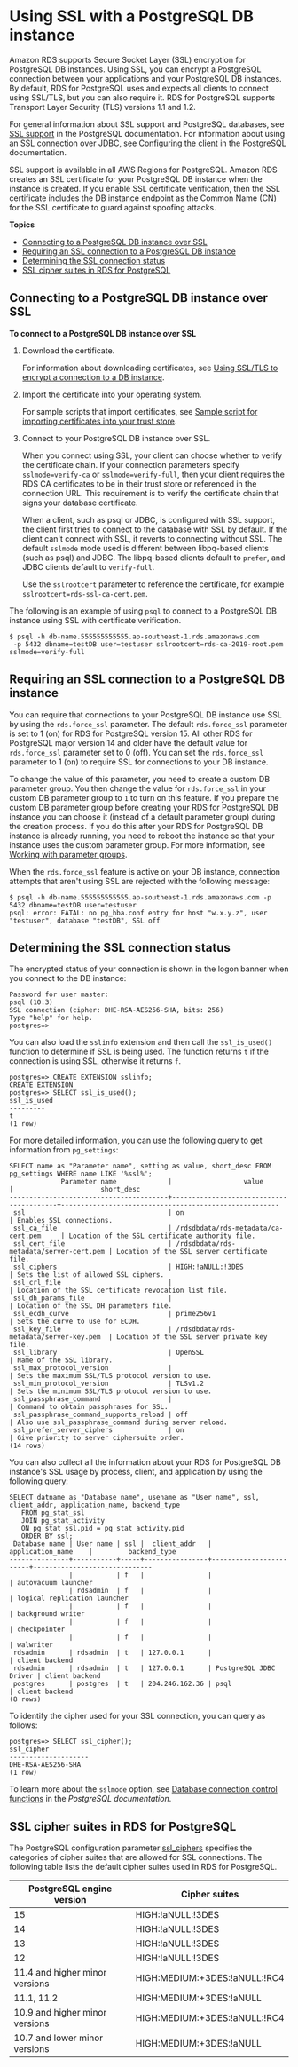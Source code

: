 # Using SSL with a PostgreSQL DB instance<a name="PostgreSQL.Concepts.General.SSL"></a>

Amazon RDS supports Secure Socket Layer \(SSL\) encryption for PostgreSQL DB instances\. Using SSL, you can encrypt a PostgreSQL connection between your applications and your PostgreSQL DB instances\. By default, RDS for PostgreSQL uses and expects all clients to connect using SSL/TLS, but you can also require it\. RDS for PostgreSQL supports Transport Layer Security \(TLS\) versions 1\.1 and 1\.2\.

For general information about SSL support and PostgreSQL databases, see [SSL support](https://www.postgresql.org/docs/11/libpq-ssl.html) in the PostgreSQL documentation\. For information about using an SSL connection over JDBC, see [Configuring the client](https://jdbc.postgresql.org/documentation/head/ssl-client.html) in the PostgreSQL documentation\.

SSL support is available in all AWS Regions for PostgreSQL\. Amazon RDS creates an SSL certificate for your PostgreSQL DB instance when the instance is created\. If you enable SSL certificate verification, then the SSL certificate includes the DB instance endpoint as the Common Name \(CN\) for the SSL certificate to guard against spoofing attacks\. 

**Topics**
+ [Connecting to a PostgreSQL DB instance over SSL](#PostgreSQL.Concepts.General.SSL.Connecting)
+ [Requiring an SSL connection to a PostgreSQL DB instance](#PostgreSQL.Concepts.General.SSL.Requiring)
+ [Determining the SSL connection status](#PostgreSQL.Concepts.General.SSL.Status)
+ [SSL cipher suites in RDS for PostgreSQL](#PostgreSQL.Concepts.General.SSL.Ciphers)

## Connecting to a PostgreSQL DB instance over SSL<a name="PostgreSQL.Concepts.General.SSL.Connecting"></a>

**To connect to a PostgreSQL DB instance over SSL**

1. Download the certificate\.

   For information about downloading certificates, see [Using SSL/TLS to encrypt a connection to a DB instance](UsingWithRDS.SSL.md)\.

1. Import the certificate into your operating system\.

   For sample scripts that import certificates, see [Sample script for importing certificates into your trust store](UsingWithRDS.SSL-certificate-rotation.md#UsingWithRDS.SSL-certificate-rotation-sample-script)\.

1. Connect to your PostgreSQL DB instance over SSL\.

   When you connect using SSL, your client can choose whether to verify the certificate chain\. If your connection parameters specify `sslmode=verify-ca` or `sslmode=verify-full`, then your client requires the RDS CA certificates to be in their trust store or referenced in the connection URL\. This requirement is to verify the certificate chain that signs your database certificate\.

   When a client, such as psql or JDBC, is configured with SSL support, the client first tries to connect to the database with SSL by default\. If the client can't connect with SSL, it reverts to connecting without SSL\. The default `sslmode` mode used is different between libpq\-based clients \(such as psql\) and JDBC\. The libpq\-based clients default to `prefer`, and JDBC clients default to `verify-full`\.

   Use the `sslrootcert` parameter to reference the certificate, for example `sslrootcert=rds-ssl-ca-cert.pem`\.

The following is an example of using `psql` to connect to a PostgreSQL DB instance using SSL with certificate verification\.

```
$ psql -h db-name.555555555555.ap-southeast-1.rds.amazonaws.com
 -p 5432 dbname=testDB user=testuser sslrootcert=rds-ca-2019-root.pem sslmode=verify-full
```

## Requiring an SSL connection to a PostgreSQL DB instance<a name="PostgreSQL.Concepts.General.SSL.Requiring"></a>

You can require that connections to your PostgreSQL DB instance use SSL by using the `rds.force_ssl` parameter\. The default `rds.force_ssl` parameter is set to 1 \(on\) for RDS for PostgreSQL version 15\. All other RDS for PostgreSQL major version 14 and older have the default value for `rds.force_ssl` parameter set to 0 \(off\)\. You can set the `rds.force_ssl` parameter to 1 \(on\) to require SSL for connections to your DB instance\. 

To change the value of this parameter, you need to create a custom DB parameter group\. You then change the value for `rds.force_ssl` in your custom DB parameter group to `1` to turn on this feature\. If you prepare the custom DB parameter group before creating your RDS for PostgreSQL DB instance you can choose it \(instead of a default parameter group\) during the creation process\. If you do this after your RDS for PostgreSQL DB instance is already running, you need to reboot the instance so that your instance uses the custom parameter group\. For more information, see [Working with parameter groups](USER_WorkingWithParamGroups.md)\.

When the `rds.force_ssl` feature is active on your DB instance, connection attempts that aren't using SSL are rejected with the following message:

```
$ psql -h db-name.555555555555.ap-southeast-1.rds.amazonaws.com -p 5432 dbname=testDB user=testuser
psql: error: FATAL: no pg_hba.conf entry for host "w.x.y.z", user "testuser", database "testDB", SSL off
```

## Determining the SSL connection status<a name="PostgreSQL.Concepts.General.SSL.Status"></a>

The encrypted status of your connection is shown in the logon banner when you connect to the DB instance:

```
Password for user master: 
psql (10.3) 
SSL connection (cipher: DHE-RSA-AES256-SHA, bits: 256) 
Type "help" for help.
postgres=>
```

You can also load the `sslinfo` extension and then call the `ssl_is_used()` function to determine if SSL is being used\. The function returns `t` if the connection is using SSL, otherwise it returns `f`\.

```
postgres=> CREATE EXTENSION sslinfo;
CREATE EXTENSION
postgres=> SELECT ssl_is_used();
ssl_is_used
---------
t
(1 row)
```

For more detailed information, you can use the following query to get information from `pg_settings`:

```
SELECT name as "Parameter name", setting as value, short_desc FROM pg_settings WHERE name LIKE '%ssl%';
             Parameter name             |                  value                  |                      short_desc
----------------------------------------+-----------------------------------------+-------------------------------------------------------
 ssl                                    | on                                      | Enables SSL connections.
 ssl_ca_file                            | /rdsdbdata/rds-metadata/ca-cert.pem     | Location of the SSL certificate authority file.
 ssl_cert_file                          | /rdsdbdata/rds-metadata/server-cert.pem | Location of the SSL server certificate file.
 ssl_ciphers                            | HIGH:!aNULL:!3DES                       | Sets the list of allowed SSL ciphers.
 ssl_crl_file                           |                                         | Location of the SSL certificate revocation list file.
 ssl_dh_params_file                     |                                         | Location of the SSL DH parameters file.
 ssl_ecdh_curve                         | prime256v1                              | Sets the curve to use for ECDH.
 ssl_key_file                           | /rdsdbdata/rds-metadata/server-key.pem  | Location of the SSL server private key file.
 ssl_library                            | OpenSSL                                 | Name of the SSL library.
 ssl_max_protocol_version               |                                         | Sets the maximum SSL/TLS protocol version to use.
 ssl_min_protocol_version               | TLSv1.2                                 | Sets the minimum SSL/TLS protocol version to use.
 ssl_passphrase_command                 |                                         | Command to obtain passphrases for SSL.
 ssl_passphrase_command_supports_reload | off                                     | Also use ssl_passphrase_command during server reload.
 ssl_prefer_server_ciphers              | on                                      | Give priority to server ciphersuite order.
(14 rows)
```

You can also collect all the information about your RDS for PostgreSQL DB instance's SSL usage by process, client, and application by using the following query:

```
SELECT datname as "Database name", usename as "User name", ssl, client_addr, application_name, backend_type
   FROM pg_stat_ssl
   JOIN pg_stat_activity
   ON pg_stat_ssl.pid = pg_stat_activity.pid
   ORDER BY ssl;
 Database name | User name | ssl |  client_addr   |    application_name    |         backend_type
---------------+-----------+-----+----------------+------------------------+------------------------------
               |           | f   |                |                        | autovacuum launcher
               | rdsadmin  | f   |                |                        | logical replication launcher
               |           | f   |                |                        | background writer
               |           | f   |                |                        | checkpointer
               |           | f   |                |                        | walwriter
 rdsadmin      | rdsadmin  | t   | 127.0.0.1      |                        | client backend
 rdsadmin      | rdsadmin  | t   | 127.0.0.1      | PostgreSQL JDBC Driver | client backend
 postgres      | postgres  | t   | 204.246.162.36 | psql                   | client backend
(8 rows)
```

To identify the cipher used for your SSL connection, you can query as follows:

```
postgres=> SELECT ssl_cipher();
ssl_cipher
--------------------
DHE-RSA-AES256-SHA
(1 row)
```

To learn more about the `sslmode` option, see [Database connection control functions](https://www.postgresql.org/docs/11/libpq-connect.html#LIBPQ-CONNECT-SSLMODE) in the *PostgreSQL documentation*\.

## SSL cipher suites in RDS for PostgreSQL<a name="PostgreSQL.Concepts.General.SSL.Ciphers"></a>

The PostgreSQL configuration parameter [ssl\_ciphers](https://www.postgresql.org/docs/current/runtime-config-connection.html#RUNTIME-CONFIG-CONNECTION-SSL) specifies the categories of cipher suites that are allowed for SSL connections\. The following table lists the default cipher suites used in RDS for PostgreSQL\.


| PostgreSQL engine version | Cipher suites | 
| --- | --- | 
| 15 | HIGH:\!aNULL:\!3DES | 
| 14 | HIGH:\!aNULL:\!3DES | 
| 13 | HIGH:\!aNULL:\!3DES | 
| 12 | HIGH:\!aNULL:\!3DES | 
| 11\.4 and higher minor versions | HIGH:MEDIUM:\+3DES:\!aNULL:\!RC4 | 
| 11\.1, 11\.2 | HIGH:MEDIUM:\+3DES:\!aNULL | 
| 10\.9 and higher minor versions | HIGH:MEDIUM:\+3DES:\!aNULL:\!RC4 | 
| 10\.7 and lower minor versions | HIGH:MEDIUM:\+3DES:\!aNULL | 